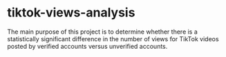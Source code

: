 # tiktok-views-analysis
The main purpose of this project is to determine whether there is a statistically significant difference in the number of views for TikTok videos posted by verified accounts versus unverified accounts. 
